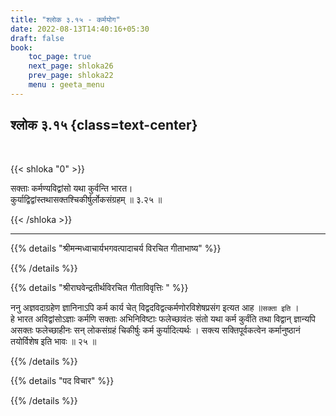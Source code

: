 ```yaml
---
title: "श्लोक ३.१५ - कर्मयोग"
date: 2022-08-13T14:40:16+05:30
draft: false
book:
    toc_page: true
    next_page: shloka26
    prev_page: shloka22
    menu : geeta_menu
---
```




## श्लोक ३.१५ {class=text-center}

<br/>

{{< shloka  "0"  >}}

सक्ताः कर्मण्यविद्वांसो यथा कुर्वन्ति भारत।  
कुर्याद्विद्वांस्तथासक्तश्चिकीर्षुर्लोकसंग्रहम् ॥ ३.२५ ॥


{{< /shloka >}}

---


{{% details "श्रीमन्मध्वाचार्यभगवत्पादाचर्य विरचित  गीताभाष्य" %}}



{{% /details %}}



{{% details "श्रीराघवेन्द्रतीर्थविरचित गीताविवृत्तिः " %}}

ननु अज्ञवदाग्रहेण ज्ञानिनाऽपि कर्म कार्य चेत् 
विद्वदविद्वत्कर्मणोरविशेषप्रसंग
इत्यत आह ॥`सक्ता इति` ।   
हे भारत अविद्वांसोऽज्ञाः कर्मणि सक्ताः अभिनिविष्टाः
फलेच्छावंतः संतो यथा कर्म कुर्वंति तथा विद्वान्‌ ज्ञान्यपि असक्तः
फलेच्छाहीनः सन्‌ लोकसंग्रहं चिकीर्षुः कर्म कुर्यादित्यर्थः । सक्त्य 
सक्तिपूर्वकत्वेन कर्मानुष्ठानं तयोर्विशेष इति भावः ॥ २५ ॥

{{% /details %}}



{{% details "पद विचार" %}}


{{% /details %}}
